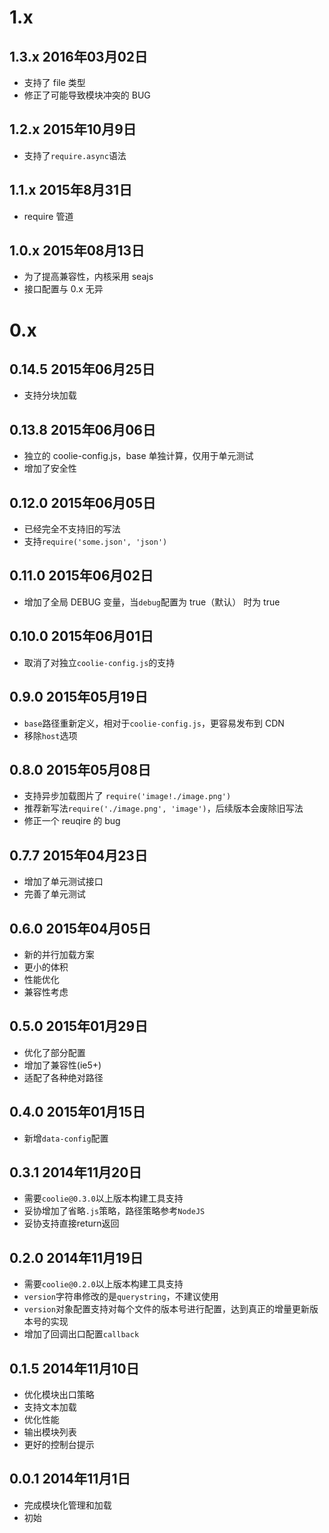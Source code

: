 # 1.x
## 1.3.x 2016年03月02日
- 支持了 file 类型
- 修正了可能导致模块冲突的 BUG

## 1.2.x 2015年10月9日
- 支持了`require.async`语法

## 1.1.x 2015年8月31日
- require 管道

## 1.0.x 2015年08月13日
- 为了提高兼容性，内核采用 seajs
- 接口配置与 0.x 无异


# 0.x
## 0.14.5 2015年06月25日
- 支持分块加载

## 0.13.8 2015年06月06日
- 独立的 coolie-config.js，base 单独计算，仅用于单元测试
- 增加了安全性


## 0.12.0 2015年06月05日
- 已经完全不支持旧的写法
- 支持`require('some.json', 'json')`


## 0.11.0 2015年06月02日
- 增加了全局 DEBUG 变量，当`debug`配置为 true（默认） 时为 true


## 0.10.0 2015年06月01日
- 取消了对独立`coolie-config.js`的支持


## 0.9.0 2015年05月19日
- `base`路径重新定义，相对于`coolie-config.js`，更容易发布到 CDN
- 移除`host`选项


## 0.8.0 2015年05月08日
- 支持异步加载图片了 `require('image!./image.png')`
- 推荐新写法`require('./image.png', 'image')`，后续版本会废除旧写法
- 修正一个 reuqire 的 bug


## 0.7.7 2015年04月23日
- 增加了单元测试接口
- 完善了单元测试


## 0.6.0 2015年04月05日
- 新的并行加载方案
- 更小的体积
- 性能优化
- 兼容性考虑


## 0.5.0 2015年01月29日
- 优化了部分配置
- 增加了兼容性(ie5+)
- 适配了各种绝对路径


## 0.4.0 2015年01月15日
- 新增`data-config`配置


## 0.3.1 2014年11月20日
- 需要`coolie@0.3.0`以上版本构建工具支持
- 妥协增加了省略`.js`策略，路径策略参考`NodeJS`
- 妥协支持直接return返回


## 0.2.0 2014年11月19日
- 需要`coolie@0.2.0`以上版本构建工具支持
- `version`字符串修改的是`querystring`，不建议使用
- `version`对象配置支持对每个文件的版本号进行配置，达到真正的增量更新版本号的实现
- 增加了回调出口配置`callback`


## 0.1.5 2014年11月10日
- 优化模块出口策略
- 支持文本加载
- 优化性能
- 输出模块列表
- 更好的控制台提示


## 0.0.1  2014年11月1日
- 完成模块化管理和加载
- 初始




